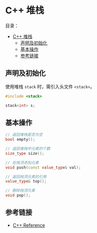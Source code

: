 # C++ 堆栈

目录：

- [C++ 堆栈](#c-堆栈)
  - [声明及初始化](#声明及初始化)
  - [基本操作](#基本操作)
  - [参考链接](#参考链接)

## 声明及初始化

使用堆栈 `stack` 时，需引入头文件 `<stack>`。

```C++
#include <stack>

stack<int> s;
```

## 基本操作

```C++
// 返回堆栈是否为空
bool empty();

// 返回堆栈中元素的个数
size_type size();

// 在栈顶添加元素
void push(const value_type& val);

// 返回栈顶元素的引用
value_type& top();

// 删除栈顶元素
void pop();
```

## 参考链接

* [C++ Reference](http://www.cplusplus.com/reference/)
